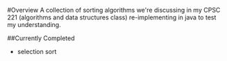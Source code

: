 #Overview
A collection of sorting algorithms we're discussing in my CPSC 221 (algorithms and data structures class) re-implementing in java to test my understanding.

##Currently Completed
- selection sort 
